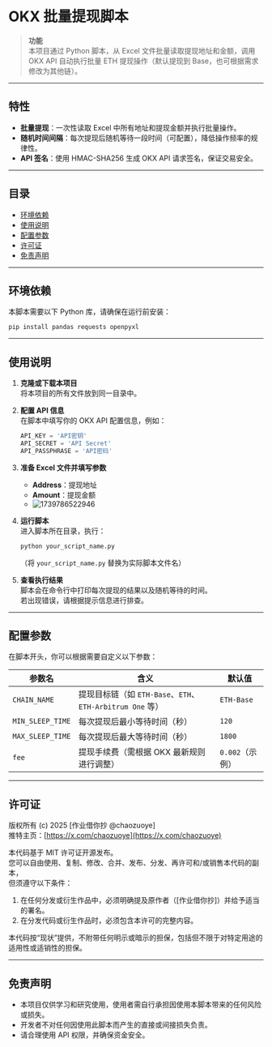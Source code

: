 # OKX 批量提现脚本

> **功能**  
> 本项目通过 Python 脚本，从 Excel 文件批量读取提现地址和金额，调用 OKX API 自动执行批量 ETH 提现操作（默认提现到 Base，也可根据需求修改为其他链）。

---

## 特性

- **批量提现**：一次性读取 Excel 中所有地址和提现金额并执行批量操作。
- **随机时间间隔**：每次提现后随机等待一段时间（可配置），降低操作频率的规律性。
- **API 签名**：使用 HMAC-SHA256 生成 OKX API 请求签名，保证交易安全。

---

## 目录

- [环境依赖](#环境依赖)
- [使用说明](#使用说明)
- [配置参数](#配置参数)
- [许可证](#许可证)
- [免责声明](#免责声明)

---

## 环境依赖

本脚本需要以下 Python 库，请确保在运行前安装：

```bash
pip install pandas requests openpyxl
```

---

## 使用说明

1. **克隆或下载本项目**  
   将本项目的所有文件放到同一目录中。

2. **配置 API 信息**  
   在脚本中填写你的 OKX API 配置信息，例如：
   ```python
   API_KEY = 'API密钥'
   API_SECRET = 'API Secret'
   API_PASSPHRASE = 'API密码'
   ```

3. **准备 Excel 文件并填写参数**  
   - **Address**：提现地址  
   - **Amount**：提现金额
   -  ![1739786522946](https://github.com/user-attachments/assets/8ea8e1f4-cb57-45c9-9956-c9132481e75f)


4. **运行脚本**  
   进入脚本所在目录，执行：
   ```bash
   python your_script_name.py
   ```
   （将 `your_script_name.py` 替换为实际脚本文件名）

5. **查看执行结果**  
   脚本会在命令行中打印每次提现的结果以及随机等待的时间。  
   若出现错误，请根据提示信息进行排查。

---

## 配置参数

在脚本开头，你可以根据需要自定义以下参数：

| 参数名           | 含义                                                     | 默认值         |
| ---------------- | -------------------------------------------------------- | -------------- |
| `CHAIN_NAME`     | 提现目标链（如 `ETH-Base`、`ETH`、`ETH-Arbitrum One` 等） | `ETH-Base`     |
| `MIN_SLEEP_TIME` | 每次提现后最小等待时间（秒）                             | `120`          |
| `MAX_SLEEP_TIME` | 每次提现后最大等待时间（秒）                             | `1800`         |
| `fee`            | 提现手续费（需根据 OKX 最新规则进行调整）                | `0.002`（示例）|

---

## 许可证

版权所有 (c) 2025 [作业借你抄 @chaozuoye]  
推特主页：[https://x.com/chaozuoye](https://x.com/chaozuoye)

本代码基于 MIT 许可证开源发布。  
您可以自由使用、复制、修改、合并、发布、分发、再许可和/或销售本代码的副本，  
但须遵守以下条件：

1. 在任何分发或衍生作品中，必须明确提及原作者（[作业借你抄]）并给予适当的署名。  
2. 在分发代码或衍生作品时，必须包含本许可的完整内容。

本代码按“现状”提供，不附带任何明示或暗示的担保，包括但不限于对特定用途的适用性或适销性的担保。

---

## 免责声明

- 本项目仅供学习和研究使用，使用者需自行承担因使用本脚本带来的任何风险或损失。  
- 开发者不对任何因使用此脚本而产生的直接或间接损失负责。  
- 请合理使用 API 权限，并确保资金安全。

